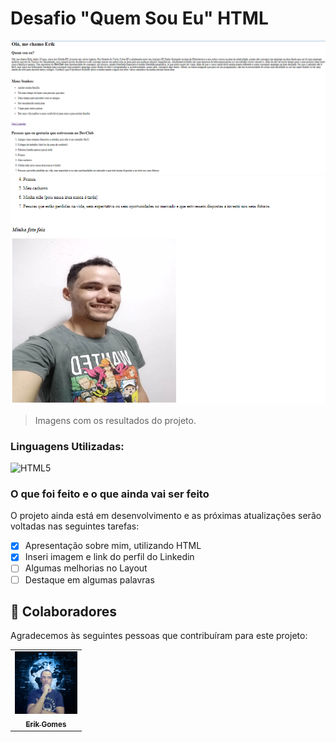 # Desafio "Quem Sou Eu" HTML


<img src="print desafio 1.png" alt="resultado do desafio">
<img src="print desafio 2.png" alt="resultado do desafio">

> Imagens com os resultados do projeto.

### Linguagens Utilizadas:

![HTML5](https://img.shields.io/badge/-HTML5-333333?style=flat&logo=HTML5)


### O que foi feito e o que ainda vai ser feito

O projeto ainda está em desenvolvimento e as próximas atualizações serão voltadas nas seguintes tarefas:

- [x] Apresentação sobre mim, utilizando HTML
- [x] Inseri imagem e link do perfil do Linkedin
- [ ] Algumas melhorias no Layout
- [ ] Destaque em algumas palavras

## 🤝 Colaboradores

Agradecemos às seguintes pessoas que contribuíram para este projeto:

<table>
  <tr>
    <td align="center">
      <a href="#">
        <img src="Foto de perfil do GitHub.png" width="100px;" alt="Foto do Erik Gomes no GitHub"><br>
        <sub>
          <b>Erik Gomes</b>
        </sub>
      </a>    
</table>


